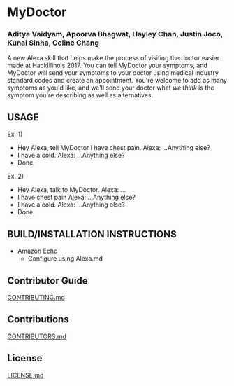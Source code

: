 # MyDoctor
### Aditya Vaidyam, Apoorva Bhagwat, Hayley Chan, Justin Joco, Kunal Sinha, Celine Chang 

A new Alexa skill that helps make the process of visiting the doctor easier made at HackIllinois 2017. You can tell MyDoctor your symptoms, and MyDoctor will send your symptoms to your doctor using medical industry standard codes and create an appointment. You're welcome to add as many symptoms as you'd like, and we'll send your doctor what *we think* is the symptom you're describing as well as alternatives.

## USAGE
Ex. 1)
  * Hey Alexa, tell MyDoctor I have chest pain.
  Alexa: ...Anything else?
  * I have a cold.
  Alexa: ...Anything else?
  * Done
  
Ex. 2)
  * Hey Alexa, talk to MyDoctor.
  Alexa: ...
  * I have chest pain
  Alexa: ...Anything else?
  * I have a cold.
  Alexa: ...Anything else?
  * Done
  
## BUILD/INSTALLATION INSTRUCTIONS
  * Amazon Echo
    * Configure using Alexa.md

## Contributor Guide
[CONTRIBUTING.md](CONTRIBUTING.md)

## Contributions
[CONTRIBUTORS.md](CONTRIBUTORS.md)

## License 
[LICENSE.md](LICENSE.md)
